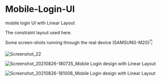 # Mobile-Login-UI
mobile login UI with Linear Layout

The constraint layout used here.

Some screen-shots running through the real device (SAMSUNG-M20)👇

![Screenshot_22](https://user-images.githubusercontent.com/80079235/130967207-5e746fd6-6c1e-4710-8527-973a617092ef.png)

![Screenshot_20210826-180735_Mobile Login design with Linear Layout](https://user-images.githubusercontent.com/80079235/130967266-b3ad728e-73fb-45fb-bdc5-584c3aea7859.jpg)

![Screenshot_20210826-181008_Mobile Login design with Linear Layout](https://user-images.githubusercontent.com/80079235/130967558-b4ba398a-e46b-4547-8887-b06b484a0370.jpg)

